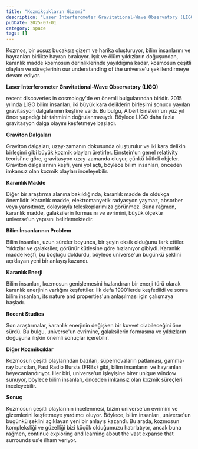 ```yaml
---
title: "Kozmikçıkların Gizemi"
description: "Laser Interferometer Gravitational-Wave Observatory (LIGO)"
pubDate: 2025-07-01
category: space
tags: []
---
```


Kozmos, bir uçsuz bucaksız gizem ve harika oluşturuyor, bilim insanlarını ve hayranları birlikte hayran bırakıyor. Işık ve ölüm yıldızların doğuşundan, karanlık madde kosmosun derinliklerinde yayıldığına kadar, kosmosun çeşitli olayları ve süreçlerinin our understanding of the universe'u şekillendirmeye devam ediyor.

**Laser Interferometer Gravitational-Wave Observatory (LIGO)**

recent discoveries in cosmology'de en önemli bulgularından biridir. 2015 yılında LIGO bilim insanları, iki büyük kara deliklerin birleşimi sonucu yayılan gravitasyon dalgalarının keşfine vardı. Bu bulgu, Albert Einstein'un yüz yıl önce yapadığı bir tahminin doğrulanmasıydı. Böylece LIGO daha fazla gravitasyon dalga olayını keşfetmeye başladı.

**Graviton Dalgaları**

Graviton dalgaları, uzay-zamanın dokusunda oluşturulur ve iki kara delikin birleşimi gibi büyük kozmik olayları üretirler. Einstein'un genel relativity teorisi'ne göre, gravitasyon uzay-zamanda oluşur, çünkü kütleli objeler. Graviton dalgalarının keşfi, yeni yol açtı, böylece bilim insanları, önceden imkansız olan kozmik olayları inceleyebilir.

**Karanlık Madde**

Diğer bir araştırma alanına bakıldığında, karanlık madde de oldukça önemlidir. Karanlık madde, elektromanyetik radyasyon yaymaz, absorber veya yansıtmaz, dolayısıyla teleskoplarımıza görünmez. Buna rağmen, karanlık madde, galaksilerin formasını ve evrimini, büyük ölçekte universe'un yapısını belirlemektedir.

**Bilim İnsanlarının Problem**

Bilim insanları, uzun süreler boyunca, bir şeyin eksik olduğunu fark ettiler. Yıldızlar ve galaksiler, görünür kütlesine göre hızlanıyor gibiydi. Karanlık madde keşfi, bu boşluğu doldurdu, böylece universe'un bugünkü şeklini açıklayan yeni bir anlayış kazandı.

**Karanlık Enerji**

Bilim insanları, kozmosun genişlemesini hızlandıran bir enerji türü olarak karanlık enerjinin varlığını keşfettiler. İlk defa 1990'lerde keşfedildi ve sonra bilim insanları, its nature and properties'un anlaşılması için çalışmaya başladı.

**Recent Studies**

Son araştırmalar, karanlık enerjinin değişken bir kuvvet olabileceğini öne sürdü. Bu bulgu, universe'un evrimine, galaksilerin formasına ve yıldızların doğuşuna ilişkin önemli sonuçlar içerebilir.

**Diğer Kozmikçıklar**

Kozmosun çeşitli olaylarından bazıları, süpernovaların patlaması, gamma-ray burstları, Fast Radio Bursts (FRBs) gibi, bilim insanlarını ve hayranları heyecanlandırıyor. Her biri, universe'un işleyişine birer unique window sunuyor, böylece bilim insanları, önceden imkansız olan kozmik süreçleri inceleyebilir.

**Sonuç**

Kozmosun çeşitli olaylarının incelenmesi, bizim universe'un evrimini ve gizemlerini keşfetmeye yardımcı oluyor. Böylece, bilim insanları, universe'un bugünkü şeklini açıklayan yeni bir anlayış kazandı. Bu arada, kozmosun kompleksliği ve güzelliği bizi küçük olduğumuzu hatırlatıyor, ancak buna rağmen, continue exploring and learning about the vast expanse that surrounds us'e ilham veriyor.
